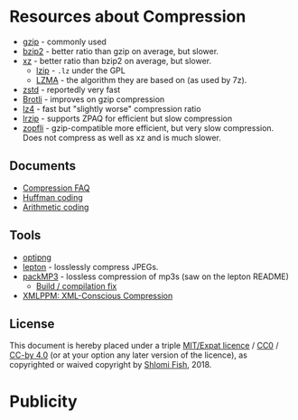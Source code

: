 # Resources about Compression

* [gzip](https://en.wikipedia.org/wiki/Gzip) - commonly used
* [bzip2](https://en.wikipedia.org/wiki/Bzip2) - better ratio than gzip on average, but slower.
* [xz](https://en.wikipedia.org/wiki/Xz) - better ratio than bzip2 on average, but slower.
    * [lzip](https://en.wikipedia.org/wiki/Lzip) - `.lz` under the GPL
    * [LZMA](https://en.wikipedia.org/wiki/Lempel%E2%80%93Ziv%E2%80%93Markov_chain_algorithm) - the algorithm they are based on (as used by 7z).
* [zstd](https://en.wikipedia.org/wiki/Zstandard) - reportedly very fast
* [Brotli](https://en.wikipedia.org/wiki/Brotli) - improves on gzip compression
* [lz4](https://en.wikipedia.org/wiki/LZ4_%28compression_algorithm%29) - fast but "slightly worse" compression ratio
* [lrzip](https://github.com/ckolivas/lrzip) - supports ZPAQ for efficient but slow compression
* [zopfli](https://github.com/google/zopfli) - gzip-compatible more efficient, but very slow compression. Does not compress as well as xz and is much slower.

## Documents

* [Compression FAQ](http://www.faqs.org/faqs/compression-faq/)
* [Huffman coding](https://en.wikipedia.org/wiki/Huffman_coding)
* [Arithmetic coding](https://en.wikipedia.org/wiki/Arithmetic_coding)

## Tools

* [optipng](http://optipng.sourceforge.net/)
* [lepton](https://github.com/dropbox/lepton) - losslessly compress JPEGs.
* [packMP3](https://github.com/packjpg/packMP3) - lossless compression of mp3s (saw on the lepton README)
    * [Build / compilation fix](https://github.com/packjpg/packMP3/pull/7)
* [XMLPPM: XML-Conscious Compression](http://xmlppm.sourceforge.net/)

## License

This document is hereby placed under a triple
[MIT/Expat licence](http://en.wikipedia.org/wiki/MIT_License) /
[CC0](https://creativecommons.org/choose/zero/) /
[CC-by 4.0](https://creativecommons.org/licenses/by/4.0/) (or at your option
any later version of the licence), as copyrighted or waived copyright
by [Shlomi Fish](http://www.shlomifish.org/), 2018.

# Publicity
